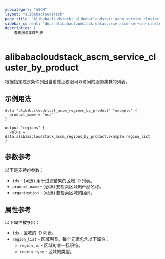 ```yaml
---
subcategory: "ASCM"
layout: "alibabacloudstack"
page_title: "Alibabacloudstack: alibabacloudstack_ascm_service_cluster_by_product"
sidebar_current: "docs-alibabacloudstack-datasource-ascm-service-cluster-by-product"
description: |-
    查询服务集群列表
---
```


# alibabacloudstack_ascm_service_cluster_by_product

根据指定过滤条件列出当前凭证权限可以访问的服务集群的列表。

## 示例用法

```hcl
data "alibabacloudstack_ascm_regions_by_product" "example" {
  product_name = "ecs"
}

output "regions" {
  value = data.alibabacloudstack_ascm_regions_by_product.example.region_list
}
```

## 参数参考

以下是支持的参数：

* `ids` - (可选) 用于过滤结果的区域 ID 列表。
* `product_name` - (必填) 要检索区域的产品名称。
* `organization` - (可选) 要检索区域的组织。

## 属性参考

以下属性被导出：

* `ids` - 区域的 ID 列表。
* `region_list` - 区域列表。每个元素包含以下属性：
    * `region_id` - 区域的唯一标识符。
    * `region_type` - 区域的类型。